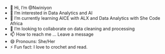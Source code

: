 - 👋 Hi, I’m @Nwiniyon
- 👀 I’m interested in Data Analytics and AI 
- 🌱 I’m currently learning AICE with ALX and Data Analytics with She Code Africa
- 💞️ I’m looking to collaborate on data cleaning and processing
- 📫 How to reach me ... Leave a message 
- 😄 Pronouns: She/Her
- ⚡ Fun fact: I love to crochet and read.

<!---
Nwiniyon/Nwiniyon is a ✨ special ✨ repository because its `README.md` (this file) appears on your GitHub profile.
You can click the Preview link to take a look at your changes.
--->
